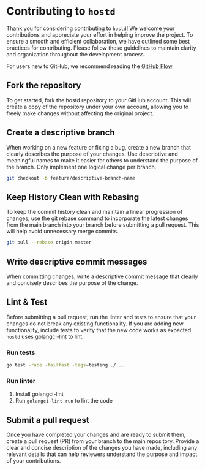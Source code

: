# Contributing to `hostd`

Thank you for considering contributing to `hostd`! We welcome your contributions
and appreciate your effort in helping improve the project. To ensure a smooth
and efficient collaboration, we have outlined some best practices for
contributing. Please follow these guidelines to maintain clarity and
organization throughout the development process.

For users new to GitHub, we recommend reading the [GitHub Flow](https://guides.github.com/introduction/flow/)

## Fork the repository

To get started, fork the hostd repository to your GitHub account. This will
create a copy of the repository under your own account, allowing you to freely
make changes without affecting the original project.

## Create a descriptive branch

When working on a new feature or fixing a bug, create a new branch that clearly
describes the purpose of your changes. Use descriptive and meaningful names to
make it easier for others to understand the purpose of the branch. Only
implement one logical change per branch.

```sh
git checkout -b feature/descriptive-branch-name
```

## Keep History Clean with Rebasing

To keep the commit history clean and maintain a linear progression of changes,
use the git rebase command to incorporate the latest changes from the main
branch into your branch before submitting a pull request. This will help avoid
unnecessary merge commits.

```sh
git pull --rebase origin master
```

## Write descriptive commit messages

When committing changes, write a descriptive commit message that clearly and
concisely describes the purpose of the change.

## Lint & Test

Before submitting a pull request, run the linter and tests to ensure that your
changes do not break any existing functionality. If you are adding new
functionality, include tests to verify that the new code works as expected.
`hostd` uses [golangci-lint](https://golangci-lint.run/usage/install/) to lint.

### Run tests

```sh
go test -race -failfast -tags=testing ./...
```

### Run linter

1. Install golangci-lint
2. Run `golangci-lint run` to lint the code

## Submit a pull request

Once you have completed your changes and are ready to submit them, create a pull
request (PR) from your branch to the main repository. Provide a clear and
concise description of the changes you have made, including any relevant details
that can help reviewers understand the purpose and impact of your contributions.
